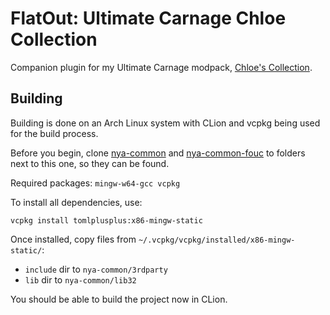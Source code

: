 # FlatOut: Ultimate Carnage Chloe Collection

Companion plugin for my Ultimate Carnage modpack, [Chloe's Collection](https://drive.google.com/file/d/1YXw_WL-50VJyqOHjBuuruFv_ecuZuhVZ/view?usp=drive_link).

## Building

Building is done on an Arch Linux system with CLion and vcpkg being used for the build process.

Before you begin, clone [nya-common](https://github.com/gaycoderprincess/nya-common) and [nya-common-fouc](https://github.com/gaycoderprincess/nya-common-fouc) to folders next to this one, so they can be found.

Required packages: `mingw-w64-gcc vcpkg`

To install all dependencies, use:
```console
vcpkg install tomlplusplus:x86-mingw-static
```

Once installed, copy files from `~/.vcpkg/vcpkg/installed/x86-mingw-static/`:

- `include` dir to `nya-common/3rdparty`
- `lib` dir to `nya-common/lib32`

You should be able to build the project now in CLion.
